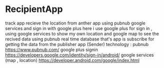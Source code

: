 # RecipientApp
track app recieve the location from anther app  using pubnub google services and sign in with google plus
here i use google plus for sign in  , using google services to show my own location and google map to see the recived data using pubnub 
real time database that's app is subscribe for getting the data from the publisher app (Sender)
technology :
pubnub https://www.pubnub.com/ 
google plus signin https://developers.google.com/identity/sign-in/android/
google services (map , location) https://developer.android.com/google/index.html

